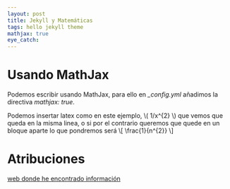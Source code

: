 ```yaml
---
layout: post
title: Jekyll y Matemáticas
tags: hello jekyll theme
mathjax: true
eye_catch: 
---
```


# Usando MathJax

Podemos escribir usando MathJax, para ello en *_config.yml* añadimos la directiva *mathjax: true*.

Podemos insertar latex como en este ejemplo, \\( 1/x^{2} \\) que vemos que queda en la misma linea, o si por el contrario queremos
que quede en un bloque aparte lo que pondremos será \\[ \frac{1}{n^{2}} \\] 


# Atribuciones

[web donde he encontrado información](http://sgeos.github.io/github/jekyll/2016/08/21/adding_mathjax_to_a_jekyll_github_pages_blog.html)
